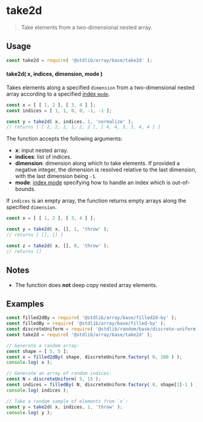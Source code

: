 <!--

@license Apache-2.0

Copyright (c) 2023 The Stdlib Authors.

Licensed under the Apache License, Version 2.0 (the "License");
you may not use this file except in compliance with the License.
You may obtain a copy of the License at

   http://www.apache.org/licenses/LICENSE-2.0

Unless required by applicable law or agreed to in writing, software
distributed under the License is distributed on an "AS IS" BASIS,
WITHOUT WARRANTIES OR CONDITIONS OF ANY KIND, either express or implied.
See the License for the specific language governing permissions and
limitations under the License.

-->

# take2d

> Take elements from a two-dimensional nested array.

<section class="usage">

## Usage

```javascript
const take2d = require( '@stdlib/array/base/take2d' );
```

#### take2d( x, indices, dimension, mode )

Takes elements along a specified `dimension` from a two-dimensional nested array according to a specified [index `mode`][@stdlib/ndarray/index-modes].

```javascript
const x = [ [ 1, 2 ], [ 3, 4 ] ];
const indices = [ 1, 1, 0, 0, -1, -1 ];

const y = take2d( x, indices, 1, 'normalize' );
// returns [ [ 2, 2, 1, 1, 2, 2 ], [ 4, 4, 3, 3, 4, 4 ] ]
```

The function accepts the following arguments:

-   **x**: input nested array.
-   **indices**: list of indices.
-   **dimension**: dimension along which to take elements. If provided a negative integer, the dimension is resolved relative to the last dimension, with the last dimension being `-1`.
-   **mode**: [index mode][@stdlib/ndarray/index-modes] specifying how to handle an index which is out-of-bounds.

If `indices` is an empty array, the function returns empty arrays along the specified `dimension`.

```javascript
const x = [ [ 1, 2 ], [ 3, 4 ] ];

const y = take2d( x, [], 1, 'throw' );
// returns [ [], [] ]

const z = take2d( x, [], 0, 'throw' );
// returns []
```

</section>

<!-- /.usage -->

<section class="notes">

## Notes

-   The function does **not** deep copy nested array elements.

</section>

<!-- /.notes -->

<section class="examples">

## Examples

<!-- eslint no-undef: "error" -->

```javascript
const filled2dBy = require( '@stdlib/array/base/filled2d-by' );
const filledBy = require( '@stdlib/array/base/filled-by' );
const discreteUniform = require( '@stdlib/random/base/discrete-uniform' );
const take2d = require( '@stdlib/array/base/take2d' );

// Generate a random array:
const shape = [ 5, 5 ];
const x = filled2dBy( shape, discreteUniform.factory( 0, 100 ) );
console.log( x );

// Generate an array of random indices:
const N = discreteUniform( 5, 15 );
const indices = filledBy( N, discreteUniform.factory( 0, shape[1]-1 ) );
console.log( indices );

// Take a random sample of elements from `x`:
const y = take2d( x, indices, 1, 'throw' );
console.log( y );
```

</section>

<!-- /.examples -->

<!-- Section for related `stdlib` packages. Do not manually edit this section, as it is automatically populated. -->

<section class="related">

</section>

<!-- /.related -->

<!-- Section for all links. Make sure to keep an empty line after the `section` element and another before the `/section` close. -->

<section class="links">

[@stdlib/ndarray/index-modes]: https://github.com/stdlib-js/stdlib/tree/develop/lib/node_modules/%40stdlib/ndarray/index-modes

</section>

<!-- /.links -->
